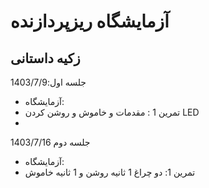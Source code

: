 # آزمایشگاه ریزپردازنده
## زکیه داستانی 
جلسه اول:1403/7/9
* آزمایشگاه:
* تمرین 1 : مقدمات و خاموش و روشن کردن LED
* 
جلسه دوم 1403/7/16
* آزمایشگاه:
* تمرین 1: دو چراغ 1 ثانیه روشن و 1 ثانیه خاموش
